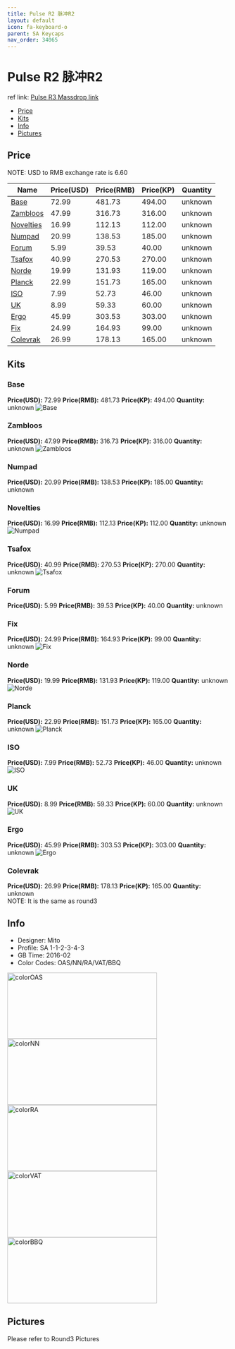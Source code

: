 ```yaml
---
title: Pulse R2 脉冲R2
layout: default
icon: fa-keyboard-o
parent: SA Keycaps
nav_order: 34065
---
```


# Pulse R2 脉冲R2

ref link: [Pulse R3 Massdrop link](https://www.massdrop.com/buy/pulse-sa-keycap-set)

* [Price](#price)
* [Kits](#kits)
* [Info](#info)
* [Pictures](#pictures)

## Price

NOTE: USD to RMB exchange rate is 6.60

| Name          | Price(USD)    | Price(RMB)  | Price(KP)  | Quantity |
| ------------- | ------------- | ----------- | ---------- | -------- |
|[Base](#base)|72.99|481.73|494.00|unknown|
|[Zambloos](#zambloos)|47.99|316.73|316.00|unknown|
|[Novelties](#novelties)|16.99|112.13|112.00|unknown|
|[Numpad](#numpad)|20.99|138.53|185.00|unknown|
|[Forum](#forum)|5.99|39.53|40.00|unknown|
|[Tsafox](#tsafox)|40.99|270.53|270.00|unknown|
|[Norde](#norde)|19.99|131.93|119.00|unknown|
|[Planck](#planck)|22.99|151.73|165.00|unknown|
|[ISO](#iso)|7.99|52.73|46.00|unknown|
|[UK](#uk)|8.99|59.33|60.00|unknown|
|[Ergo](#ergo)|45.99|303.53|303.00|unknown|
|[Fix](#fix)|24.99|164.93|99.00|unknown|
|[Colevrak](#colevrak)|26.99|178.13|165.00|unknown|

## Kits
### Base
**Price(USD):** 72.99   **Price(RMB):** 481.73  **Price(KP):** 494.00   **Quantity:** unknown
<img src="{{ 'assets/images/sa-keycaps/pulser2/kits_pics/r2base.png' | relative_url }}" alt="Base" class="image featured">

### Zambloos
**Price(USD):** 47.99   **Price(RMB):** 316.73  **Price(KP):** 316.00   **Quantity:** unknown
<img src="{{ 'assets/images/sa-keycaps/pulser2/kits_pics/r2zambloos.png' | relative_url }}" alt="Zambloos" class="image featured">

### Numpad
**Price(USD):** 20.99   **Price(RMB):** 138.53  **Price(KP):** 185.00   **Quantity:** unknown
### Novelties
**Price(USD):** 16.99   **Price(RMB):** 112.13  **Price(KP):** 112.00   **Quantity:** unknown
<img src="{{ 'assets/images/sa-keycaps/pulser2/kits_pics/r2numpadnovelties.png' | relative_url }}" alt="Numpad" class="image featured">

### Tsafox
**Price(USD):** 40.99   **Price(RMB):** 270.53  **Price(KP):** 270.00   **Quantity:** unknown
<img src="{{ 'assets/images/sa-keycaps/pulser2/kits_pics/r2tsafox.png' | relative_url }}" alt="Tsafox" class="image featured">

### Forum
**Price(USD):** 5.99    **Price(RMB):** 39.53   **Price(KP):** 40.00    **Quantity:** unknown
### Fix
**Price(USD):** 24.99   **Price(RMB):** 164.93  **Price(KP):** 99.00    **Quantity:** unknown
<img src="{{ 'assets/images/sa-keycaps/pulser2/kits_pics/r2forumfix.jpg' | relative_url }}" alt="Fix" class="image featured">

### Norde
**Price(USD):** 19.99   **Price(RMB):** 131.93  **Price(KP):** 119.00   **Quantity:** unknown
<img src="{{ 'assets/images/sa-keycaps/pulser2/kits_pics/r2norde.png' | relative_url }}" alt="Norde" class="image featured">

### Planck
**Price(USD):** 22.99   **Price(RMB):** 151.73  **Price(KP):** 165.00   **Quantity:** unknown
<img src="{{ 'assets/images/sa-keycaps/pulser2/kits_pics/r2planck.png' | relative_url }}" alt="Planck" class="image featured">

### ISO
**Price(USD):** 7.99    **Price(RMB):** 52.73   **Price(KP):** 46.00    **Quantity:** unknown
<img src="{{ 'assets/images/sa-keycaps/pulser2/kits_pics/r2iso.png' | relative_url }}" alt="ISO" class="image featured">

### UK
**Price(USD):** 8.99    **Price(RMB):** 59.33   **Price(KP):** 60.00    **Quantity:** unknown
<img src="{{ 'assets/images/sa-keycaps/pulser2/kits_pics/r2uk.png' | relative_url }}" alt="UK" class="image featured">

### Ergo
**Price(USD):** 45.99   **Price(RMB):** 303.53  **Price(KP):** 303.00   **Quantity:** unknown
<img src="{{ 'assets/images/sa-keycaps/pulser2/kits_pics/r2ergo.png' | relative_url }}" alt="Ergo" class="image featured">

### Colevrak
**Price(USD):** 26.99   **Price(RMB):** 178.13  **Price(KP):** 165.00   **Quantity:** unknown  
NOTE: It is the same as round3

## Info
* Designer: Mito
* Profile: SA 1-1-2-3-4-3
* GB Time: 2016-02
* Color Codes: OAS/NN/RA/VAT/BBQ  
<img src="{{ 'assets/images/sa-keycaps/SP_ColorCodes/abs/SP_Abs_ColorCodes_OAS.png' | relative_url }}" alt="colorOAS" height="150" width="340">
<img src="{{ 'assets/images/sa-keycaps/SP_ColorCodes/abs/SP_Abs_ColorCodes_NN.png' | relative_url }}" alt="colorNN" height="150" width="340">
<img src="{{ 'assets/images/sa-keycaps/SP_ColorCodes/abs/SP_Abs_ColorCodes_RA.png' | relative_url }}" alt="colorRA" height="150" width="340">
<img src="{{ 'assets/images/sa-keycaps/SP_ColorCodes/abs/SP_Abs_ColorCodes_VAT.png' | relative_url }}" alt="colorVAT" height="150" width="340">
<img src="{{ 'assets/images/sa-keycaps/SP_ColorCodes/abs/SP_Abs_ColorCodes_BBQ.png' | relative_url }}" alt="colorBBQ" height="150" width="340">

## Pictures
Please refer to Round3 Pictures
